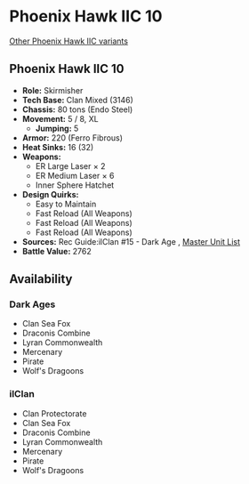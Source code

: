 # Phoenix Hawk IIC 10 

[Other Phoenix Hawk IIC variants](../phoenix_hawk_iic.md) 

## Phoenix Hawk IIC 10 

- **Role:** Skirmisher 
- **Tech Base:** Clan Mixed (3146) 
- **Chassis:** 80 tons (Endo Steel) 
- **Movement:** 5 / 8, XL 
  - **Jumping:** 5 
- **Armor:** 220 (Ferro Fibrous) 
- **Heat Sinks:** 16 (32) 
- **Weapons:** 
  - ER Large Laser × 2 
  - ER Medium Laser × 6 
  - Inner Sphere Hatchet 
- **Design Quirks:** 
  - Easy to Maintain 
  - Fast Reload (All Weapons) 
  - Fast Reload (All Weapons) 
  - Fast Reload (All Weapons) 
- **Sources:** Rec Guide:ilClan #15 - Dark Age , [Master Unit List](http://masterunitlist.info/Unit/Details/8197) 
- **Battle Value:** 2762 

## Availability 

### Dark Ages 

- Clan Sea Fox 
- Draconis Combine 
- Lyran Commonwealth 
- Mercenary 
- Pirate 
- Wolf's Dragoons 

### ilClan 

- Clan Protectorate 
- Clan Sea Fox 
- Draconis Combine 
- Lyran Commonwealth 
- Mercenary 
- Pirate 
- Wolf's Dragoons 

